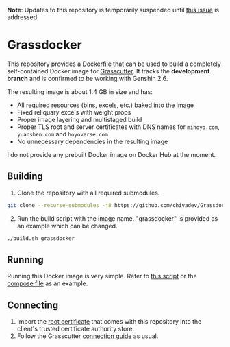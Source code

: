 **Note**: Updates to this repository is temporarily suspended until [this issue](https://github.com/Grasscutters/Grasscutter/issues/686) is addressed.

# Grassdocker

This repository provides a [Dockerfile][1] that can be used to build a completely self-contained Docker image for [Grasscutter][2]. It tracks the **development branch** and is confirmed to be working with Genshin 2.6.

The resulting image is about 1.4 GB in size and has:

- All required resources (bins, excels, etc.) baked into the image
- Fixed reliquary excels with weight props
- Proper image layering and multistaged build
- Proper TLS root and server certificates with DNS names for `mihoyo.com`, `yuanshen.com` and `hoyoverse.com`
- No unnecessary dependencies in the resulting image

I do not provide any prebuilt Docker image on Docker Hub at the moment.

## Building

1. Clone the repository with all required submodules.

```sh
git clone --recurse-submodules -j8 https://github.com/chiyadev/Grassdocker.git
```

2. Run the build script with the image name. "grassdocker" is provided as an example which can be changed.

```sh
./build.sh grassdocker
```

## Running

Running this Docker image is very simple. Refer to [this script](server.sh) or the [compose file](docker-compose.yaml) as an example.

## Connecting

1. Import the [root certificate](certs/root.pem) that comes with this repository into the client's trusted certificate authority store.
2. Follow the Grasscutter [connection guide][3] as usual.

[1]: https://docs.docker.com/engine/reference/builder/
[2]: https://github.com/Grasscutters/Grasscutter
[3]: https://github.com/Grasscutters/Grasscutter/wiki
